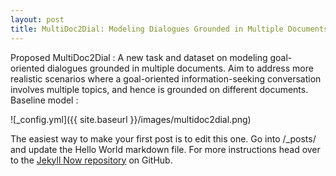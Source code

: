 ```yaml
---
layout: post
title: MultiDoc2Dial: Modeling Dialogues Grounded in Multiple Documents
---
```


Proposed MultiDoc2Dial : A new task and dataset on modeling goal-oriented dialogues grounded in multiple documents.
Aim to address more realistic scenarios where a goal-oriented information-seeking conversation involves multiple topics, and hence is grounded on different documents.
Baseline model : 

![_config.yml]({{ site.baseurl }}/images/multidoc2dial.png)



The easiest way to make your first post is to edit this one. Go into /_posts/ and update the Hello World markdown file. For more instructions head over to the [Jekyll Now repository](https://github.com/barryclark/jekyll-now) on GitHub.
